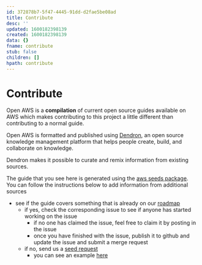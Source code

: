 ```yaml
---
id: 372878b7-5f47-4445-91dd-d2fae5be08ad
title: Contribute
desc: ''
updated: 1600182398139
created: 1600182398139
data: {}
fname: contribute
stub: false
children: []
hpath: contribute
---
```

# Contribute

Open AWS is a **compilation** of current open source guides available on AWS which makes contributing to this project a little different than contributing to a normal guide. 

Open AWS is formatted and published using [Dendron](https://dendron.so), an open source knowledge management platform that helps people create, build, and collaborate on knowledge. 

Dendron makes it possible to curate and remix information from existing sources. 

The guide that you see here is generated using the [aws seeds package](https://github.com/dendronhq/seeds.aws). You can follow the instructions below to add information from additional sources

- see if the guide covers something that is already on our [roadmap](6cd09d9c-6929-423c-9bb0-a117e8215473)
  - if yes, check the corresponding issue to see if anyone has started working on the issue
    - if no one has claimed the issue, feel free to claim it by posting in the issue
    - once you have finished with the issue, publish it to github and update the issue and submit a merge request
  - if no, send us a [seed request](https://github.com/dendronhq/seeds.aws/issues/new?assignees=&labels=seed&template=seed-request----source-.md&title=) 
    - you can see an example [here](https://github.com/dendronhq/seeds.aws/issues/1)
